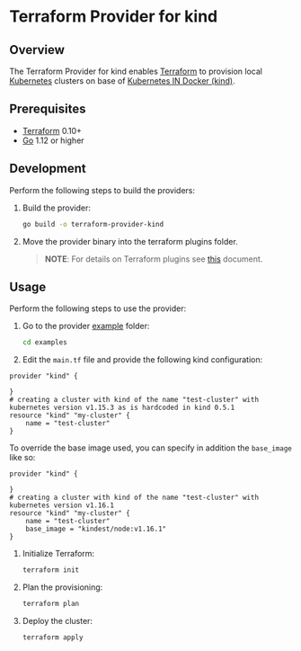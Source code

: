 
# Terraform Provider for kind


## Overview

The Terraform Provider for kind enables [Terraform](https://www.terraform.io) to provision local [Kubernetes](https://kubernetes.io) clusters on base of [Kubernetes IN Docker (kind)](https://github.com/kubernetes-sigs/kind).

## Prerequisites

- [Terraform](https://www.terraform.io/downloads.html) 0.10+
- [Go](https://golang.org/doc/install) 1.12 or higher

## Development

Perform the following steps to build the providers:

1. Build the provider:
    ```bash
    go build -o terraform-provider-kind
    ```
2. Move the provider binary into the terraform plugins folder.

    >**NOTE**: For details on Terraform plugins see [this](https://www.terraform.io/docs/plugins/basics.html#installing-plugins) document.

## Usage

Perform the following steps to use the provider:

1. Go to the provider [example](https://github.com/kyma-incubator/terraform-provider-kind/tree/master/examples) folder:
    ```bash
    cd examples
    ```
2. Edit the `main.tf` file and provide the following kind configuration:
```
provider "kind" {

}
# creating a cluster with kind of the name "test-cluster" with kubernetes version v1.15.3 as is hardcoded in kind 0.5.1
resource "kind" "my-cluster" {
    name = "test-cluster"
}
```
To override the base image used, you can specify in addition the `base_image` like so:
```
provider "kind" {

}
# creating a cluster with kind of the name "test-cluster" with kubernetes version v1.16.1
resource "kind" "my-cluster" {
    name = "test-cluster"
    base_image = "kindest/node:v1.16.1"
}
```
1. Initialize Terraform:
    ```bash
    terraform init
    ```
2. Plan the provisioning:
    ```bash
    terraform plan
    ```
3. Deploy the cluster:
    ```bash
    terraform apply
    ```
